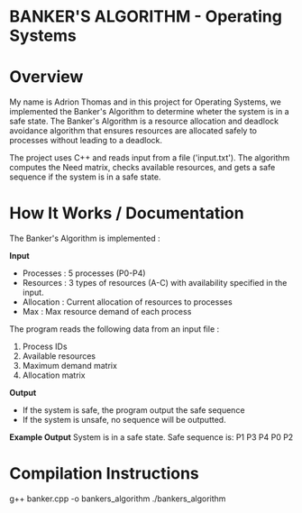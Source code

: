 # BANKER'S ALGORITHM - Operating Systems 

# Overview  
My name is Adrion Thomas and in this project for Operating Systems, we implemented the Banker's Algorithm to determine wheter the system is in a safe state. The Banker's Algorithm is a resource allocation and deadlock avoidance algorithm that ensures resources are allocated safely to processes without leading to a deadlock.

The project uses C++ and reads input from a file ('input.txt'). The algorithm computes the Need matrix, checks available resources, and gets a safe sequence if the system is in a safe state. 

# How It Works / Documentation
The Banker's Algorithm is implemented : 

**Input** 
- Processes : 5 processes (P0-P4)
- Resources : 3 types of resources (A-C) with availability specified in the input.
- Allocation : Current allocation of resources to processes
- Max : Max resource demand of each process 

The program reads the following data from an input file : 
1. Process IDs
2. Available resources
3. Maximum demand matrix
4. Allocation matrix

**Output** 
- If the system is safe, the program output the safe sequence
- If the system is unsafe, no sequence will be outputted.

**Example Output** 
System is in a safe state.
Safe sequence is: P1 P3 P4 P0 P2


# Compilation Instructions 
g++ banker.cpp -o bankers_algorithm
./bankers_algorithm

